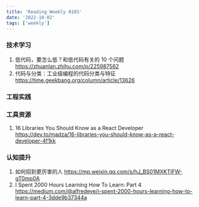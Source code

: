 ```yaml
---
title: 'Reading Weekly 0103'
date: '2022-10-02'
tags: ['weekly']
---
```


### 技术学习

1. 低代码，要怎么低？和低代码有关的 10 个问题 https://zhuanlan.zhihu.com/p/225987562
2. 代码与分类：工业级编程的代码分类与特征 https://time.geekbang.org/column/article/13626

### 工程实践

### 工具资源

1. 16 Libraries You Should Know as a React Developer https://dev.to/madza/16-libraries-you-should-know-as-a-react-developer-4f1kk

### 认知提升

1. 如何招到更厉害的人 https://mp.weixin.qq.com/s/hJ_BS01MXKTIFW-gT0mp0A
2. I Spent 2000 Hours Learning How To Learn: Part 4 https://medium.com/@alfredeye/i-spent-2000-hours-learning-how-to-learn-part-4-3dde9b37344a
